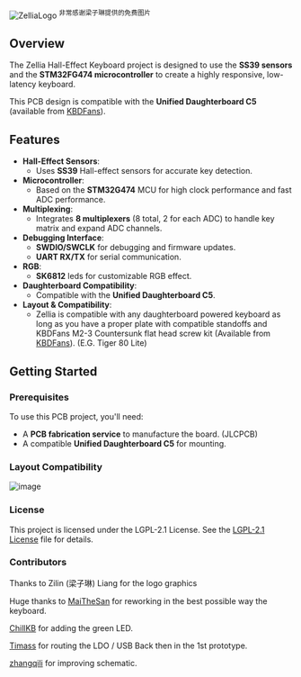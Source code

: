![ZelliaLogo](https://github.com/user-attachments/assets/5c15a9d7-56cb-4a98-9c7a-6629f6e1f4cd)
<sup>非常感谢<a href="https://www.linkedin.com/in/zilin-liang-8a77aa32b/" style="text-decoration:none">梁子琳</a>提供的免费图片</sup>

## Overview

The Zellia Hall-Effect Keyboard project is designed to use the **SS39 sensors** and the **STM32FG474 microcontroller** to create a highly responsive, low-latency keyboard.

This PCB design is compatible with the **Unified Daughterboard C5** (available from [KBDFans](https://kbdfans.com/products/tofu60-2-0-accessories?_pos=1&_sid=b8f5e035d&_ss=r&variant=41431070245003)).

## Features

- **Hall-Effect Sensors**: 
  - Uses **SS39** Hall-effect sensors for accurate key detection.
- **Microcontroller**: 
  - Based on the **STM32G474** MCU for high clock performance and fast ADC performance.
- **Multiplexing**: 
  - Integrates **8 multiplexers** (8 total, 2 for each ADC) to handle key matrix and expand ADC channels.
- **Debugging Interface**:
  - **SWDIO/SWCLK** for debugging and firmware updates.
  - **UART RX/TX** for serial communication.
- **RGB**: 
  - **SK6812** leds for customizable RGB effect.
- **Daughterboard Compatibility**: 
  - Compatible with the **Unified Daughterboard C5**.
- **Layout & Compatibility**:
  - Zellia is compatible with any daughterboard powered keyboard as long as you have a proper plate with compatible standoffs and KBDFans M2-3 Countersunk flat head screw kit (Available from [KBDFans](https://kbdfans.com/products/kbdfans-m2-3-countersunk-flat-head-screw-kit)).
(E.G. Tiger 80 Lite)

## Getting Started

### Prerequisites

To use this PCB project, you'll need:
- A **PCB fabrication service** to manufacture the board. (JLCPCB)
- A compatible **Unified Daughterboard C5** for mounting.

### Layout Compatibility
![image](https://github.com/user-attachments/assets/7f396711-c13d-41be-a183-ed1e1d9227b4)

### License

This project is licensed under the LGPL-2.1 License. See the [LGPL-2.1 License](LICENSE) file for details.

### Contributors 
Thanks to Zilin (梁子琳) Liang for the logo graphics

Huge thanks to [MaiTheSan](https://github.com/MaiTheSan) for reworking in the best possible way the keyboard.

[ChillKB](https://github.com/chillKB) for adding the green LED.

[Timass](https://github.com/Timass60) for routing the LDO / USB Back then in the 1st prototype.

[zhangqili](https://github.com/zhangqili) for improving schematic.

